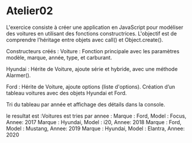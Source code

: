 # Atelier02

L'exercice consiste à créer une application en JavaScript pour modéliser des voitures en utilisant des fonctions constructrices.
L'objectif est de comprendre l’héritage entre objets avec call() et Object.create().

Constructeurs créés :
Voiture : Fonction principale avec les paramètres modèle, marque, année, type, et carburant.

Hyundai : Hérite de Voiture, ajoute série et hybride, avec une méthode Alarmer().

Ford : Hérite de Voiture, ajoute options (liste d'options).
Création d’un tableau voitures avec des objets Hyundai et Ford.

Tri du tableau par année et affichage des détails dans la console.

le resultat est :Voitures est tries par annee :
 Marque : Ford, Model : Focus, Annee: 2017
 Marque : Hyundai, Model : i20, Annee: 2018
 Marque : Ford, Model : Mustang, Annee: 2019
 Marque : Hyundai, Model : Elantra, Annee: 2020

